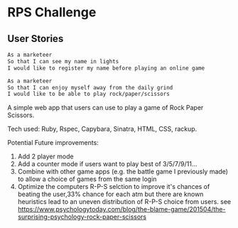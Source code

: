 # RPS Challenge

User Stories 
----

```sh
As a marketeer
So that I can see my name in lights
I would like to register my name before playing an online game

As a marketeer
So that I can enjoy myself away from the daily grind
I would like to be able to play rock/paper/scissors
```

A simple web app that users can use to play a game of Rock Paper Scissors.  

Tech used: Ruby, Rspec, Capybara, Sinatra, HTML, CSS, rackup.

Potential Future improvements:

1. Add 2 player mode
2. Add a counter mode if users want to play best of 3/5/7/9/11...
3. Combine with other game apps (e.g. the battle game I previously made) to allow a choice of games from the same login
4. Optimize the computers R-P-S selction to improve it's chances of beating the user,33% chance for each atm but there are known heuristics lead to an uneven distribution of R-P-S choice from users. see https://www.psychologytoday.com/blog/the-blame-game/201504/the-surprising-psychology-rock-paper-scissors  

